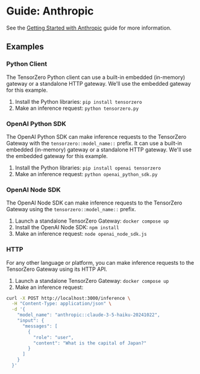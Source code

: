 # Guide: Anthropic

See the [Getting Started with Anthropic](https://www.tensorzero.com/docs/gateway/guides/providers/anthropic) guide for more information.

## Examples

### Python Client

The TensorZero Python client can use a built-in embedded (in-memory) gateway or a standalone HTTP gateway.
We'll use the embedded gateway for this example.

1. Install the Python libraries: `pip install tensorzero`
2. Make an inference request: `python tensorzero.py`

### OpenAI Python SDK

The OpenAI Python SDK can make inference requests to the TensorZero Gateway with the `tensorzero::model_name::` prefix. It can use a built-in embedded (in-memory) gateway or a standalone HTTP gateway.
We'll use the embedded gateway for this example.

1. Install the Python libraries: `pip install openai tensorzero`
2. Make an inference request: `python openai_python_sdk.py`

### OpenAI Node SDK

The OpenAI Node SDK can make inference requests to the TensorZero Gateway using the `tensorzero::model_name::` prefix.

1. Launch a standalone TensorZero Gateway: `docker compose up`
2. Install the OpenAI Node SDK: `npm install`
3. Make an inference request: `node openai_node_sdk.js`

### HTTP

For any other language or platform, you can make inference requests to the TensorZero Gateway using its HTTP API.

1. Launch a standalone TensorZero Gateway: `docker compose up`
2. Make an inference request:

```bash
curl -X POST http://localhost:3000/inference \
  -H "Content-Type: application/json" \
  -d '{
    "model_name": "anthropic::claude-3-5-haiku-20241022",
    "input": {
      "messages": [
        {
          "role": "user",
          "content": "What is the capital of Japan?"
        }
      ]
    }
  }'
```
